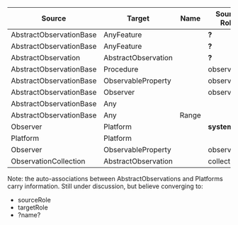 

| Source | Target | Name | Source Role | ST | SC | Target Role | TT | TC | Navigability |
| --- | --- | --- | --- | --- | --- | --- | --- |  --- | --- |
| AbstractObservationBase | AnyFeature | | **?** | | 0..*  | proximateFeatureOfInterest | N | 0..* | S -> T |
| AbstractObservationBase | AnyFeature | | **?** | | 0..*  | ultimateFeatureOfInterest | N | 0..* |  S -> T |
| AbstractObservation | AbstractObservation | | **?** | | 0..*  | relatedObservation | N | 0..* |  S -> T |
| AbstractObservationBase | Procedure | | observation | N | 0..* | procedure | N | 0..* |  S -> T |
| AbstractObservationBase | ObservableProperty | | observation | N | 0..* | observedProperty | VN | 0..* |  S -> T |
| AbstractObservationBase | Observer | | observation | N | 0..* | observer | N | 0..* |  S -> T |
| AbstractObservationBase | Any | | | | | metadata | N | 0..* |  S -> T |
| AbstractObservationBase | Any | Range | | | | result | N | 0..* |  S -> T |
| Observer | Platform | | **system** |  N | 0..* |  platform |  N | 0..* |  S <-> T |
| Platform | Platform | |   |   |   | relatedPlatform | N | 0..* |  S -> T |
| Observer | ObservableProperty | |  observer |  N | 0..* | observableProperty | V | 0..* |  S -> T |
| ObservationCollection | AbstractObservation | | collection | N | 0..* | member | N | 0..* | S -> T |

Note: the auto-associations between AbstractObservations and Platforms carry information. Still under discussion, but believe converging to:
* sourceRole
* targetRole
* ?name?

